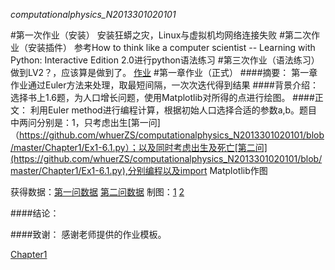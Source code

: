 _computationalphysics_N2013301020101_


#第一次作业（安装）
安装狂蟒之灾，Linux与虚拟机均网络连接失败
#第二次作业（安装插件）
参考How to think like a computer scientist -- Learning with Python: Interactive Edition 2.0进行python语法练习
#第三次作业（语法练习）
做到LV2？，应该算是做到了。
  [作业](https://github.com/whuerZS/computationalphysics_N2013301020101/blob/master/EX1%20LV1-lv2.py) 
#第一章作业（正式）
####摘要：
第一章作业通过Euler方法来处理，取最短间隔，一次次迭代得到结果
####背景介绍：
选择书上1.6题，为人口增长问题，使用Matplotlib对所得的点进行绘图。
####正文：
利用Euler method进行编程计算，根据初始人口选择合适的参数a,b。题目中两问分别是：1，只考虑出生[第一问]（https://github.com/whuerZS/computationalphysics_N2013301020101/blob/master/Chapter1/Ex1-6.1.py）；以及同时考虑出生及死亡[第二问](https://github.com/whuerZS/computationalphysics_N2013301020101/blob/master/Chapter1/Ex1-6.1.py),分别编程以及import Matplotlib作图

获得数据：[第一问数据](https://github.com/whuerZS/computationalphysics_N2013301020101/blob/master/Chapter1/1-6.1.txt)
[第二问数据](https://github.com/whuerZS/computationalphysics_N2013301020101/blob/master/Chapter1/1-6.2.txt)
制图：[1](https://github.com/whuerZS/computationalphysics_N2013301020101/blob/master/Chapter1/figure_6.1.png)
[2](https://github.com/whuerZS/computationalphysics_N2013301020101/blob/master/Chapter1/figure_6.2.png)

####结论：

####致谢：
感谢老师提供的作业模板。









[Chapter1](https://github.com/whuerZS/computationalphysics_N2013301020101/tree/master/Chapter1)
